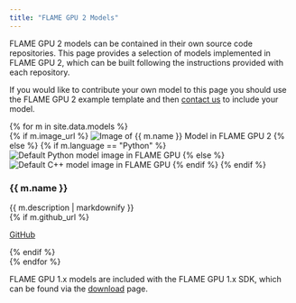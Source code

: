 ```yaml
---
title: "FLAME GPU 2 Models"
---
```


FLAME GPU 2 models can be contained in their own source code repositories. 
This page provides a selection of models implemented in FLAME GPU 2, which can be built following the instructions provided with each repository.

If you would like to contribute your own model to this page you should use the FLAME GPU 2 example template and then [contact us](../contact) to include your model.


<!-- modified feature_row include -->
<div class="feature__wrapper">
  {% for m in site.data.models %}
    <div class="feature__item">
      <div class="archive__item">
        <div class="archive__item-teaser">
          {% if m.image_url %}
            <img src="{{ m.image_url | relative_url }}" alt="Image of {{ m.name }} Model in FLAME GPU 2">
          {% else %}
            {% if m.language == "Python" %}
              <img src="{{ 'assets/images/pyfgpu2_icon_512.png' | relative_url }}" alt="Default Python model image in FLAME GPU">
            {% else %}
              <img src="{{ 'assets/images/fgpu2_icon_512.png' | relative_url }}" alt="Default C++ model image in FLAME GPU">
            {% endif %}
          {% endif %}
        </div>
          <div class="archive__item-body">
            <h3 class="archive__item-title">{{ m.name }}</h3>
            <div class="archive__item-excerpt">
              {{ m.description | markdownify }}
            </div>
            {% if m.github_url %}
              <p><a href="{{ m.github_url }}" class="btn btn--primary">GitHub</a></p>
            {% endif %}
        </div>
      </div>
    </div>
  {% endfor %}
</div>

FLAME GPU 1.x models are included with the FLAME GPU 1.x SDK, which can be found via the  [download](../download) page.
